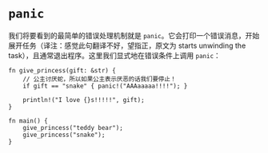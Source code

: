 # `panic`

我们将要看到的最简单的错误处理机制就是 `panic`。它会打印一个错误消息，开始展开任务（译注：感觉此句翻译不好，望指正，原文为 starts unwinding the task），且通常退出程序。这里我们显式地在错误条件上调用 `panic`：

```rust,editalbe,ignore,mdbook-runnable
fn give_princess(gift: &str) {
    // 公主讨厌蛇，所以如果公主表示厌恶的话我们要停止！
    if gift == "snake" { panic!("AAAaaaaa!!!!"); }

    println!("I love {}s!!!!!", gift);
}

fn main() {
    give_princess("teddy bear");
    give_princess("snake");
}
```
